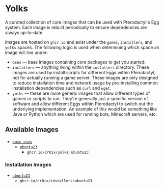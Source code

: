 # Yolks

A curated collection of core images that can be used with Pterodactyl's Egg system. Each image is rebuilt
periodically to ensure dependencies are always up-to-date.

Images are hosted on `ghcr.io` and exist under the `games`, `installers`, and `yolks` spaces. The following logic
is used when determining which space an image will live under:

* `oses` — base images containing core packages to get you started.
* `installers` — anything living within the `installers` directory. These images are used by install scripts for different
Eggs within Pterodactyl, not for actually running a game server. These images are only designed to reduce installation time
and network usage by pre-installing common installation dependencies such as `curl` and `wget`.
* `yolks` — these are more generic images that allow different types of games or scripts to run. They're generally just
a specific version of software and allow different Eggs within Pterodactyl to switch out the underlying implementation. An
example of this would be something like Java or Python which are used for running bots, Minecraft servers, etc.

## Available Images

* [`base oses`](hhttps://github.com/Cr0iX/yolks/tree/main/oses)
  * [`ubuntu23`](https://github.com/Cr0iX/yolks/tree/main/oses/ubuntu23)
    * `ghcr.io/cr0ix/yolks:ubuntu23`

### Installation Images

* [`ubuntu23`](https://github.com/Cr0iX/yolks/tree/main/installers/ubuntu23)
  * `ghcr.io/cr0ix/installers:ubuntu23`